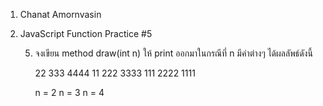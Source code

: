 1. Chanat Amornvasin
2. JavaScript Function Practice #5

    5) จงเขียน method draw(int n) ให้ print ออกมาในกรณีที่ n มีค่าต่างๆ ได้ผลลัพธ์ดังนี้

        22              333                 4444
        11              222                 3333
                        111                 2222
                                            1111
        
        n = 2           n = 3               n = 4
